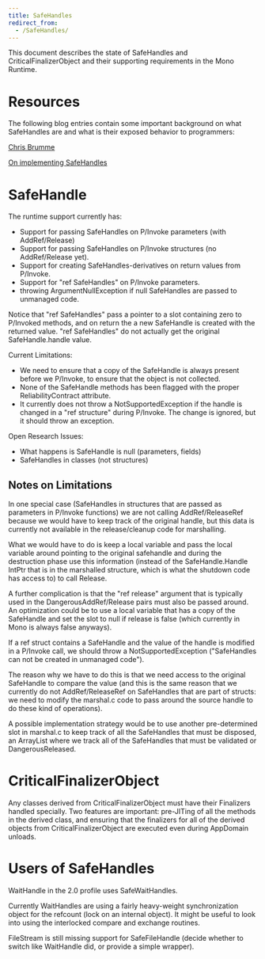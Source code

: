 ```yaml
---
title: SafeHandles
redirect_from:
  - /SafeHandles/
---
```


This document describes the state of SafeHandles and CriticalFinalizerObject and their supporting requirements in the Mono Runtime.

Resources
=========

The following blog entries contain some important background on what SafeHandles are and what is their exposed behavior to programmers:

[Chris Brumme](http://blogs.msdn.com/cbrumme/archive/2004/02/20/77460.aspx)

[On implementing SafeHandles](http://blogs.msdn.com/bclteam/archive/2005/03/15/396335.aspx)

SafeHandle
==========

The runtime support currently has:

-   Support for passing SafeHandles on P/Invoke parameters (with AddRef/Release)
-   Support for passing SafeHandles on P/Invoke structures (no AddRef/Release yet).
-   Support for creating SafeHandles-derivatives on return values from P/Invoke.
-   Support for "ref SafeHandles" on P/Invoke parameters.
-   throwing ArgumentNullException if null SafeHandles are passed to unmanaged code.

Notice that "ref SafeHandles" pass a pointer to a slot containing zero to P/Invoked methods, and on return the a new SafeHandle is created with the returned value. "ref SafeHandles" do not actually get the original SafeHandle.handle value.

Current Limitations:

-   We need to ensure that a copy of the SafeHandle is always present before we P/Invoke, to ensure that the object is not collected.
-   None of the SafeHandle methods has been flagged with the proper ReliabilityContract attribute.
-   It currently does not throw a NotSupportedException if the handle is changed in a "ref structure" during P/Invoke. The change is ignored, but it should throw an exception.

Open Research Issues:

-   What happens is SafeHandle is null (parameters, fields)
-   SafeHandles in classes (not structures)

Notes on Limitations
--------------------

In one special case (SafeHandles in structures that are passed as parameters in P/Invoke functions) we are not calling AddRef/ReleaseRef because we would have to keep track of the original handle, but this data is currently not available in the release/cleanup code for marshalling.

What we would have to do is keep a local variable and pass the local variable around pointing to the original safehandle and during the destruction phase use this information (instead of the SafeHandle.Handle IntPtr that is in the marshalled structure, which is what the shutdown code has access to) to call Release.

A further complication is that the "ref release" argument that is typically used in the DangerousAddRef/Release pairs must also be passed around. An optimization could be to use a local variable that has a copy of the SafeHandle and set the slot to null if release is false (which currently in Mono is always false anyways).

If a ref struct contains a SafeHandle and the value of the handle is modified in a P/Invoke call, we should throw a NotSupportedException ("SafeHandles can not be created in unmanaged code").

The reason why we have to do this is that we need access to the original SafeHandle to compare the value (and this is the same reason that we currently do not AddRef/ReleaseRef on SafeHandles that are part of structs: we need to modify the marshal.c code to pass around the source handle to do these kind of operations).

A possible implementation strategy would be to use another pre-determined slot in marshal.c to keep track of all the SafeHandles that must be disposed, an ArrayList where we track all of the SafeHandles that must be validated or DangerousReleased.

CriticalFinalizerObject
=======================

Any classes derived from CriticalFinalizerObject must have their Finalizers handled specially. Two features are important: pre-JITing of all the methods in the derived class, and ensuring that the finalizers for all of the derived objects from CriticalFinalizerObject are executed even during AppDomain unloads.

Users of SafeHandles
====================

WaitHandle in the 2.0 profile uses SafeWaitHandles.

Currently WaitHandles are using a fairly heavy-weight synchronization object for the refcount (lock on an internal object). It might be useful to look into using the interlocked compare and exchange routines.

FileStream is still missing support for SafeFileHandle (decide whether to switch like WaitHandle did, or provide a simple wrapper).

